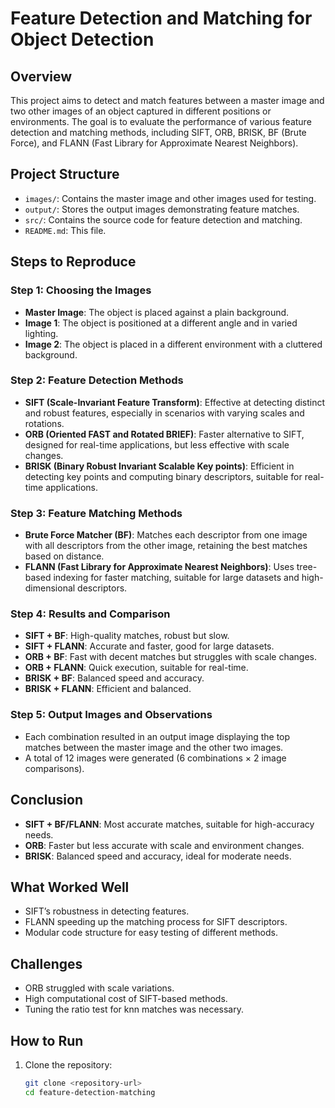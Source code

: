 # Feature Detection and Matching for Object Detection

## Overview

This project aims to detect and match features between a master image and two other images of an object captured in different positions or environments. The goal is to evaluate the performance of various feature detection and matching methods, including SIFT, ORB, BRISK, BF (Brute Force), and FLANN (Fast Library for Approximate Nearest Neighbors).

## Project Structure

- `images/`: Contains the master image and other images used for testing.
- `output/`: Stores the output images demonstrating feature matches.
- `src/`: Contains the source code for feature detection and matching.
- `README.md`: This file.

## Steps to Reproduce

### Step 1: Choosing the Images

- **Master Image**: The object is placed against a plain background.
- **Image 1**: The object is positioned at a different angle and in varied lighting.
- **Image 2**: The object is placed in a different environment with a cluttered background.

### Step 2: Feature Detection Methods

- **SIFT (Scale-Invariant Feature Transform)**: Effective at detecting distinct and robust features, especially in scenarios with varying scales and rotations.
- **ORB (Oriented FAST and Rotated BRIEF)**: Faster alternative to SIFT, designed for real-time applications, but less effective with scale changes.
- **BRISK (Binary Robust Invariant Scalable Key points)**: Efficient in detecting key points and computing binary descriptors, suitable for real-time applications.

### Step 3: Feature Matching Methods

- **Brute Force Matcher (BF)**: Matches each descriptor from one image with all descriptors from the other image, retaining the best matches based on distance.
- **FLANN (Fast Library for Approximate Nearest Neighbors)**: Uses tree-based indexing for faster matching, suitable for large datasets and high-dimensional descriptors.

### Step 4: Results and Comparison

- **SIFT + BF**: High-quality matches, robust but slow.
- **SIFT + FLANN**: Accurate and faster, good for large datasets.
- **ORB + BF**: Fast with decent matches but struggles with scale changes.
- **ORB + FLANN**: Quick execution, suitable for real-time.
- **BRISK + BF**: Balanced speed and accuracy.
- **BRISK + FLANN**: Efficient and balanced.

### Step 5: Output Images and Observations

- Each combination resulted in an output image displaying the top matches between the master image and the other two images.
- A total of 12 images were generated (6 combinations × 2 image comparisons).

## Conclusion

- **SIFT + BF/FLANN**: Most accurate matches, suitable for high-accuracy needs.
- **ORB**: Faster but less accurate with scale and environment changes.
- **BRISK**: Balanced speed and accuracy, ideal for moderate needs.

## What Worked Well

- SIFT’s robustness in detecting features.
- FLANN speeding up the matching process for SIFT descriptors.
- Modular code structure for easy testing of different methods.

## Challenges

- ORB struggled with scale variations.
- High computational cost of SIFT-based methods.
- Tuning the ratio test for knn matches was necessary.

## How to Run

1. Clone the repository:
   ```bash
   git clone <repository-url>
   cd feature-detection-matching
